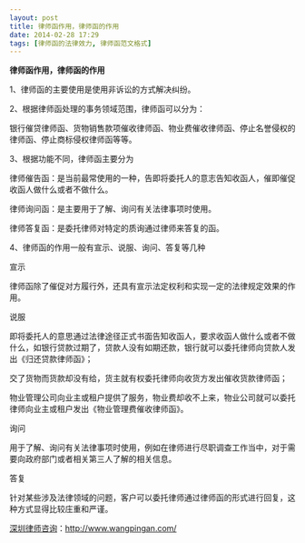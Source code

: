```yaml
---
layout: post
title: 律师函作用，律师函的作用
date: 2014-02-28 17:29
tags: [律师函的法律效力, 律师函范文格式]
---
```

<strong>律师函作用，律师函的作用</strong>

1、律师函的主要使用是使用非诉讼的方式解决纠纷。

2、根据律师函处理的事务领域范围，律师函可以分为：

银行催贷律师函、货物销售款项催收律师函、物业费催收律师函、停止名誉侵权的律师函、停止商标侵权律师函等等。

3、根据功能不同，律师函主要分为

律师催告函：是当前最常使用的一种，告即将委托人的意志告知收函人，催即催促收函人做什么或者不做什么。

律师询问函：是主要用于了解、询问有关法律事项时使用。

律师答复函：是委托律师对特定的质询通过律师来答复的函。

4、律师函的作用一般有宣示、说服、询问、答复等几种

宣示

律师函除了催促对方履行外，还具有宣示法定权利和实现一定的法律规定效果的作用。

说服

即将委托人的意思通过法律途径正式书面告知收函人，要求收函人做什么或者不做什么，如银行贷款过期了，贷款人没有如期还款，银行就可以委托律师向贷款人发出《归还贷款律师函》；

交了货物而货款却没有给，货主就有权委托律师向收货方发出催收货款律师函；

物业管理公司向业主或租户提供了服务，物业费却收不上来，物业公司就可以委托律师向业主或租户发出《物业管理费催收律师函》。

询问

用于了解、询问有关法律事项时使用，例如在律师进行尽职调查工作当中，对于需要向政府部门或者相关第三人了解的相关信息。

答复

针对某些涉及法律领域的问题，客户可以委托律师通过律师函的形式进行回复，这种方式显得比较庄重和严谨。

<a href="http://www.wangpingan.com/">深圳律师咨询</a>：<a href="http://www.wangpingan.com/">http://www.wangpingan.com/</a>

